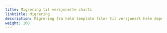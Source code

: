 ```yaml
---
title: Migrering til versjonerte charts
linktitle: Migrering
description: Migrering fra helm template filer til versjonert helm dependency
weight: 100
---
```

